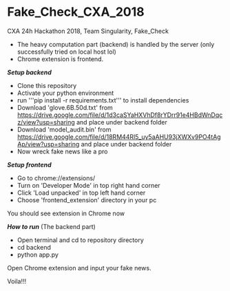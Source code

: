 # Fake_Check_CXA_2018
CXA 24h Hackathon 2018, Team Singularity, Fake_Check 

- The heavy computation part (backend) is handled by the server (only successfully tried on local host lol)
- Chrome extension is frontend.


***Setup backend***
- Clone this repository
- Activate your python environment
- run '''pip install -r requirements.txt''' to install dependencies
- Download 'glove.6B.50d.txt' from https://drive.google.com/file/d/1d3caSYaHXVhDf8rYDrr91e4HBdWnDqcz/view?usp=sharing and place under backend folder
- Download 'model_audit.bin' from https://drive.google.com/file/d/18RM44Rl5_uy5aAHU93jXWXv9PO4tAgAp/view?usp=sharing and place under backend folder
- Now wreck fake news like a pro

***Setup frontend***
- Go to chrome://extensions/
- Turn on 'Developer Mode' in top right hand corner
- Click 'Load unpacked' in top left hand corner
- Choose 'frontend_extension' directory in your pc

You should see extension in Chrome now

***How to run***
(The backend part)
- Open terminal and cd to repository directory
- cd backend
- python app.py

Open Chrome extension and input your fake news. 

Voila!!!
